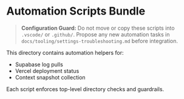# Automation Scripts Bundle

> **Configuration Guard:** Do not move or copy these scripts into `.vscode/` or `.github/`. Propose any new automation tasks in `docs/tooling/settings-troubleshooting.md` before integration.

This directory contains automation helpers for:

- Supabase log pulls
- Vercel deployment status
- Context snapshot collection

Each script enforces top-level directory checks and guardrails.
